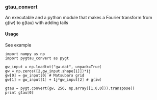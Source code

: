 ### gtau_convert
An executable and a python module that makes a Fourier transform from g(iw) to g(tau) with adding tails

#### Usage 
See example

```
import numpy as np
import pygtau_convert as pygt

gw_input = np.loadtxt("gw.dat", unpack=True)
gw = np.zeros([2,gw_input.shape[1]])*1j
gw[0] = gw_input[0] # Matsubara grid
gw[1] = gw_input[1] + 1j*gw_input[2] # g(iw)

gtau = pygt.convert(gw, 256, np.array([1,0,0])).transpose()
print gtau[0]
```
